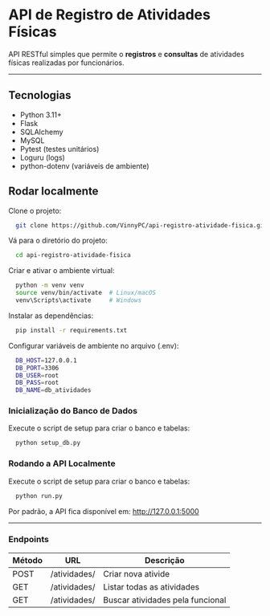 # API de Registro de Atividades Físicas

API RESTful simples que permite o **registros** e **consultas** de atividades físicas realizadas por funcionários.

---

## Tecnologias

- Python 3.11+
- Flask
- SQLAlchemy
- MySQL
- Pytest (testes unitários)
- Loguru (logs)
- python-dotenv (variáveis de ambiente)


## Rodar localmente

Clone o projeto:
```bash
  git clone https://github.com/VinnyPC/api-registro-atividade-fisica.git
```

Vá para o diretório do projeto:

```bash
  cd api-registro-atividade-fisica
```

Criar e ativar o ambiente virtual:

```bash
  python -m venv venv
  source venv/bin/activate  # Linux/macOS
  venv\Scripts\activate     # Windows
```

Instalar as dependências:

```bash
  pip install -r requirements.txt
```

Configurar variáveis de ambiente no arquivo (.env):

```bash
  DB_HOST=127.0.0.1
  DB_PORT=3306
  DB_USER=root
  DB_PASS=root
  DB_NAME=db_atividades
```

### Inicialização do Banco de Dados
Execute o script de setup para criar o banco e tabelas:

```bash
  python setup_db.py
```

### Rodando a API Localmente
Execute o script de setup para criar o banco e tabelas:

```bash
  python run.py
```
Por padrão, a API fica disponível em: http://127.0.0.1:5000


---
### Endpoints
| **Método** | **URL**                 | **Descrição**                    |
|------------|-------------------------|----------------------------------|
| POST       | /atividades/            | Criar nova ativide               |
| GET        | /atividades/            | Listar todas as atividades       |
| GET        | /atividades/<funcional> | Buscar atividades pela funcional |
